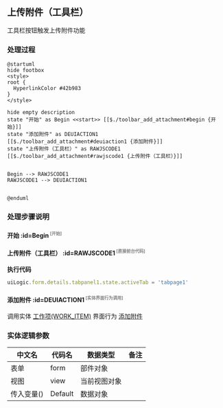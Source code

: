 ## 上传附件（工具栏） <!-- {docsify-ignore-all} -->

   工具栏按钮触发上传附件功能

### 处理过程

```plantuml
@startuml
hide footbox
<style>
root {
  HyperlinkColor #42b983
}
</style>

hide empty description
state "开始" as Begin <<start>> [[$./toolbar_add_attachment#begin {开始}]]
state "添加附件" as DEUIACTION1  [[$./toolbar_add_attachment#deuiaction1 {添加附件}]]
state "上传附件（工具栏）" as RAWJSCODE1  [[$./toolbar_add_attachment#rawjscode1 {上传附件（工具栏）}]]


Begin --> RAWJSCODE1
RAWJSCODE1 --> DEUIACTION1


@enduml
```


### 处理步骤说明

#### 开始 :id=Begin<sup class="footnote-symbol"> <font color=gray size=1>[开始]</font></sup>




#### 上传附件（工具栏） :id=RAWJSCODE1<sup class="footnote-symbol"> <font color=gray size=1>[直接前台代码]</font></sup>



<p class="panel-title"><b>执行代码</b></p>

```javascript
uiLogic.form.details.tabpanel1.state.activeTab = 'tabpage1'
```

#### 添加附件 :id=DEUIACTION1<sup class="footnote-symbol"> <font color=gray size=1>[实体界面行为调用]</font></sup>



调用实体 [工作项(WORK_ITEM)](module/ProjMgmt/work_item.md) 界面行为 [添加附件](module/ProjMgmt/work_item#界面行为) 



### 实体逻辑参数

|    中文名   |    代码名    |  数据类型      |备注 |
| --------| --------| --------  | --------   |
|表单|form|部件对象||
|视图|view|当前视图对象||
|传入变量(<i class="fa fa-check"/></i>)|Default|数据对象||
